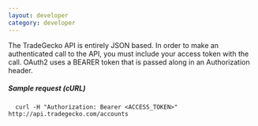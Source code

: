 ```yaml
---
layout: developer
category: developer
---
```

   The TradeGecko API is entirely JSON based. In order to make an authenticated call
   to the API, you must include your access token with the call.
   OAuth2 uses a BEARER token that is passed along in an Authorization
   header.

##### Sample request (cURL)

      curl -H "Authorization: Bearer <ACCESS_TOKEN>" http://api.tradegecko.com/accounts
